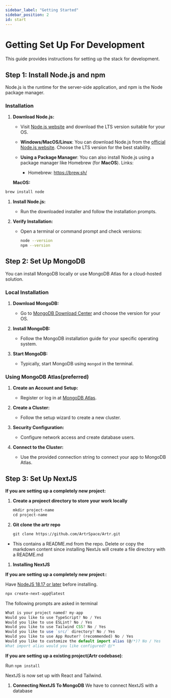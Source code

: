 ```yaml
---
sidebar_label: "Getting Started"
sidebar_position: 2
id: start
---
```


# Getting Set Up For Development

This guide provides instructions for setting up the stack for development.

## Step 1: Install Node.js and npm

Node.js is the runtime for the server-side application, and npm is the Node package manager.

### Installation

1. **Download Node.js:**

   - Visit [Node.js website](https://nodejs.org/) and download the LTS version suitable for your OS.

   - **Windows/MacOS/Linux**: You can download Node.js from the [official Node.js website](https://nodejs.org/). Choose the LTS version for the best stability.

   - **Using a Package Manager**: You can also install Node.js using a package manager like Homebrew (for **MacOS**).
     Links:
     - Homebrew: <https://brew.sh/>

   **MacOS:**

```bash
brew install node
```

1. **Install Node.js:**

   - Run the downloaded installer and follow the installation prompts.

2. **Verify Installation:**

   - Open a terminal or command prompt and check versions:

     ```bash
     node --version
     npm --version
     ```

## Step 2: Set Up MongoDB

You can install MongoDB locally or use MongoDB Atlas for a cloud-hosted solution.

### Local Installation

1. **Download MongoDB:**

   - Go to [MongoDB Download Center](https://www.mongodb.com/try/download/community) and choose the version for your OS.

2. **Install MongoDB:**

   - Follow the MongoDB installation guide for your specific operating system.

3. **Start MongoDB:**
   - Typically, start MongoDB using `mongod` in the terminal.

### Using MongoDB Atlas(preferred)

1. **Create an Account and Setup:**

   - Register or log in at [MongoDB Atlas](https://www.mongodb.com/cloud/atlas).

2. **Create a Cluster:**

   - Follow the setup wizard to create a new cluster.

3. **Security Configuration:**

   - Configure network access and create database users.

4. **Connect to the Cluster:**
   - Use the provided connection string to connect your app to MongoDB Atlas.

## Step 3: Set Up NextJS

**If you are setting up a completely new project:**

1. **Create a projeect directory to store your work locally**

   ```markdown
   mkdir project-name
   cd project-name
   ```

2. **Git clone the artr repo**

   ```markdown
   git clone https://github.com/ArtrSpace/Artr.git
   ```

- This contains a README.md from the repo. Delete or copy the markdown content since installing NextJs will create a file directory with a README.md

1. **Installing NextJS**

**If you are setting up a completely new project:**:

Have [NodeJS 18.17 or later](https://nodejs.org/) before installing.

```markdown
npx create-next-app@latest
```

The following prompts are asked in terminal

```javascript
What is your project named? my-app
Would you like to use TypeScript? No / Yes
Would you like to use ESLint? No / Yes
Would you like to use Tailwind CSS? No / Yes
Would you like to use `src/` directory? No / Yes
Would you like to use App Router? (recommended) No / Yes
Would you like to customize the default import alias (@/*)? No / Yes
What import alias would you like configured? @/*
```

**If you are setting up a existing project(Artr codebase)**:

Run `npm install`

NextJS is now set up with React and Tailwind.

1. **Connecting NextJS To MongoDB**
   We have to connect NextJS with a database
